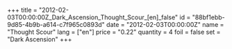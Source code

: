 +++
title = "2012-02-03T00:00:00Z_Dark_Ascension_Thought_Scour_[en]_false"
id = "88bf1ebb-9d85-4b9b-a614-c7f965c0893d"
date = "2012-02-03T00:00:00Z"
name = "Thought Scour"
lang = ["en"]
price = "0.22"
quantity = 4
foil = false
set = "Dark Ascension"
+++
